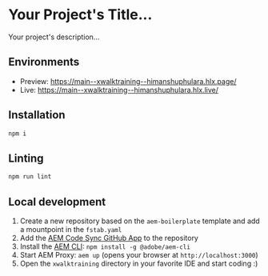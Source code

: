 # Your Project's Title...
Your project's description...

## Environments
- Preview: https://main--xwalktraining--himanshuphulara.hlx.page/
- Live: https://main--xwalktraining--himanshuphulara.hlx.live/

## Installation

```sh
npm i
```

## Linting

```sh
npm run lint
```

## Local development

1. Create a new repository based on the `aem-boilerplate` template and add a mountpoint in the `fstab.yaml`
1. Add the [AEM Code Sync GitHub App](https://github.com/apps/aem-code-sync) to the repository
1. Install the [AEM CLI](https://github.com/adobe/helix-cli): `npm install -g @adobe/aem-cli`
1. Start AEM Proxy: `aem up` (opens your browser at `http://localhost:3000`)
1. Open the `xwalktraining` directory in your favorite IDE and start coding :)
